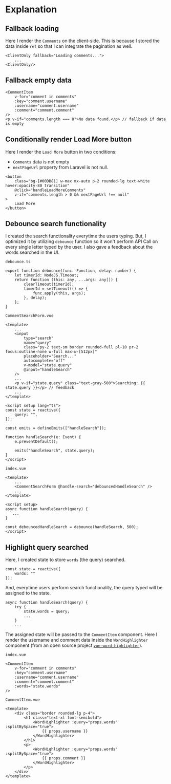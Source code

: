# Explanation

## Fallback loading

Here I render the `Comments` on the client-side. This is because I stored the data inside `ref` so that I can integrate the pagination as well.

```vue
<ClientOnly fallback="Loading comments...">
    ...
<ClientOnly/>
```

## Fallback empty data

```vue
<CommentItem
    v-for="comment in comments"
    :key="comment.username"
    :username="comment.username"
    :comment="comment.comment"
/>
<p v-if="comments.length === 0">No data found.</p> // fallback if data is empty
```

## Conditionally render Load More button

Here I render the `Load More` button in two conditions:

- `Comments` data is not empty
- `nextPageUrl` property from Laravel is not null.

```vue
<button
    class="bg-[#00DB81] w-max mx-auto p-2 rounded-lg text-white hover:opacity-80 transition"
    @click="handleLoadMoreComments"
    v-if="comments.length > 0 && nextPageUrl !== null"
>
    Load More
</button>
```

## Debounce search functionality

I created the search functionality everytime the users typing. But, I optimized it by utilizing `debounce` function so it won't perform API Call on every single letter typed by the user. I also gave a feedback about the words searched in the UI.

`debounce.ts`

```vue
export function debounce(func: Function, delay: number) {
    let timerId: NodeJS.Timeout;
    return function (this: any, ...args: any[]) {
        clearTimeout(timerId);
        timerId = setTimeout(() => {
            func.apply(this, args);
        }, delay);
    };
}
```

`CommentSearchForm.vue`

```vue
<template>
    ...
    <input
        type="search"
        name="query"
        class="py-2 text-sm border rounded-full pl-10 pr-2 focus:outline-none w-full max-w-[512px]"
        placeholder="Search..."
        autocomplete="off"
        v-model="state.query"
        @input="handleSearch"
    />
    ...
    <p v-if="state.query" class="text-gray-500">Searching: {{ state.query }}</p> // feedback
    ...
</template>

<script setup lang="ts">
const state = reactive({
    query: "",
});

const emits = defineEmits(["handleSearch"]);

function handleSearch(e: Event) {
    e.preventDefault();

    emits("handleSearch", state.query);
}
</script>
```

`index.vue`

```vue
<template>
    ...
    <CommentSearchForm @handle-search="debouncedHandleSearch" />
    ...
</template>

<script setup>
async function handleSearch(query) {
   ...
}

const debouncedHandleSearch = debounce(handleSearch, 500);
</script>
```

## Highlight query searched

Here, I created state to store `words` (the query) searched.

```vue
const state = reactive({
    words: ""
});
```

And, everytime users perform search functionality, the query typed will be assigned to the state.

```vue
async function handleSearch(query) {
    try {
        state.words = query;
        ...
    }
    ...
```

The assigned state will be passed to the `CommentItem` component. Here I render the username and comment data inside the `WordHighlighter` component (from an open source project [`vue-word-highlighter`](https://github.com/kawamataryo/vue-word-highlighter)).

`index.vue`

```vue
<CommentItem
    v-for="comment in comments"
    :key="comment.username"
    :username="comment.username"
    :comment="comment.comment"
    :words="state.words"
/>
```

`CommentItem.vue`

```vue
<template>
    <div class="border rounded-lg p-4">
        <h1 class="text-xl font-semibold">
            <WordHighlighter :query="props.words" :splitBySpace="true">
                {{ props.username }}
            </WordHighlighter>
        </h1>
        <p>
            <WordHighlighter :query="props.words" :splitBySpace="true">
                {{ props.comment }}
            </WordHighlighter>
        </p>
    </div>
</template>
```
